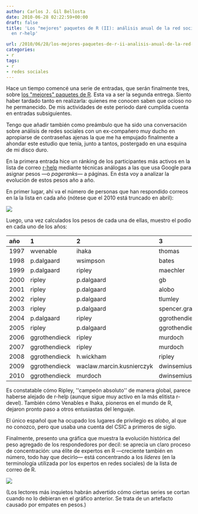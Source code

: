 ```yaml
---
author: Carlos J. Gil Bellosta
date: 2010-06-28 02:22:59+00:00
draft: false
title: 'Los "mejores" paquetes de R (II): análisis anual de la red social de los participantes
  en r-help'

url: /2010/06/28/los-mejores-paquetes-de-r-ii-analisis-anual-de-la-red-social-de-los-participantes-en-r-help/
categories:
- r
tags:
- r
- redes sociales
---
```


Hace un tiempo comencé una serie de entradas, que serán finalmente tres, sobre [los "mejores" paquetes de R](http://www.datanalytics.com/blog/2010/04/18/los-mejores-paquetes-de-r-i-la-red-social-de-los-participantes-en-r-help). Esta va a ser la segunda entrega. Siento haber tardado tanto en realizarla: quienes me conocen saben que ocioso no he permanecido. De mis actividades de este periodo daré cumplida cuenta en entradas subsiguientes.

Tengo que añadir también como preámbulo que ha sido una conversación sobre análisis de redes sociales con un ex-compañero muy ducho en apropiarse de contraseñas ajenas la que me ha empujado finalmente a ahondar este estudio que tenía, junto a tantos, postergado en una esquina de mi disco duro.

En la primera entrada hice un ránking de los participantes más activos en la lista de correo [r-help](https://stat.ethz.ch/mailman/listinfo/r-help) mediante técnicas análogas a las que usa Google para asignar pesos —o _pageranks_— a páginas. En ésta voy a analizar la evolución de estos pesos año a año.

En primer lugar, ahí va el número de personas que han respondido correos en la la lista en cada año (nótese que el 2010 está truncado en abril):

[![](/wp-uploads/2010/06/numero_respondedores_por_anno.png)
](/wp-uploads/2010/06/numero_respondedores_por_anno.png)

Luego, una vez calculados los pesos de cada una de ellas, muestro el podio en cada uno de los años:

|  año  | 1 | 2 | 3 |
|:------------| :------- | :------ | :----|
|1997|wvenable|ihaka|thomas|
|1998|p.dalgaard|wsimpson|bates|
|1999|p.dalgaard|ripley|maechler|
|2000|ripley|p.dalgaard|gb|
|2001|ripley|p.dalgaard|alobo|
|2002|ripley|p.dalgaard|tlumley|
|2003|ripley|p.dalgaard|spencer.graves|
|2004|p.dalgaard|ripley|ggrothendieck|
|2005|ripley|p.dalgaard|ggrothendieck|
|2006|ggrothendieck|ripley|murdoch|
|2007|ggrothendieck|ripley|murdoch|
|2008|ggrothendieck|h.wickham|ripley|
|2009|ggrothendieck|waclaw.marcin.kusnierczyk|dwinsemius|
|2010|ggrothendieck|murdoch|dwinsemius|

Es constatable cómo Ripley, ''campeón absoluto'' de manera global, parece haberse alejado de r-help (aunque sigue muy activo en la más elitista r-devel). También cómo Venables e Ihaka, pioneros en el mundo de R, dejaron pronto paso a otros entusiastas del lenguaje.

El único español que ha ocupado los lugares de privilegio es _alobo_, al que no conozco, pero que usaba una cuenta del CSIC a primeros de siglo.

Finalmente, presento una gráfica que muestra la evolución histórica del peso agregado de los respondedores por decil: se aprecia un claro proceso de concentración: una élite de expertos en R —creciente también en número, todo hay que decirlo— está concentrando a los _líderes_ (en la terminología utilizada por los expertos en redes sociales) de la lista de correo de R.

[![](/wp-uploads/2010/06/pesos_x_decil_y_anno1.png)
](/wp-uploads/2010/06/pesos_x_decil_y_anno1.png)

(Los lectores más inquietos habrán advertido cómo ciertas series se cortan cuando no lo debieran en el gráfico anterior. Se trata de un artefacto causado por empates en pesos.)
